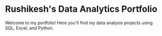 
# Rushikesh's Data Analytics Portfolio

Welcome to my portfolio! Here you'll find my data analysis projects using SQL, Excel, and Python.
